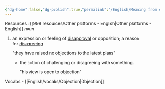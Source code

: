 ```yaml
---
{"dg-home":false,"dg-publish":true,"permalink":"/English/Meaning from dict/Objection/","dgPassFrontmatter":true}
---
```


Resources : [[998 resources/Other platforms - English\|Other platforms - English]]
_noun_

1. an expression or feeling of [disapproval](https://www.google.com/search?sca_esv=febbb2d9e55257df&rlz=1C1JZAP_enMY772MY778&sxsrf=ACQVn091C-aXc8QtNb4FI7itszyLWNT6pA:1710336075241&q=disapproval&si=AKbGX_okpkrXRdHQwZu4Fe0iRe3uw61cah58FHw-5PMQenDylsHarRbVVisV0HbKZeYNm06KTEZnbGP9bQ-Mw7sLdRPi1lKLNIixY5f8m4ruHdtTgHyw3s4%3D&expnd=1) or opposition; a reason for [disagreeing](https://www.google.com/search?sca_esv=febbb2d9e55257df&rlz=1C1JZAP_enMY772MY778&sxsrf=ACQVn091C-aXc8QtNb4FI7itszyLWNT6pA:1710336075241&q=disagreeing&si=AKbGX_okpkrXRdHQwZu4Fe0iRe3usa7MuGJbtUIIK_t7WPanJbXnJP6P2fq_AOY2lKJAP130-zeUCslE63oCYggc7COb03-KzQZwxYYYY7H_hrRncSAM2Vo%3D&expnd=1).
    
    "they have raised no objections to the latest plans"

    - the action of challenging or disagreeing with something.
        
        "his view is open to objection"

Vocabs - [[English/vocabs/Objection\|Objection]]

